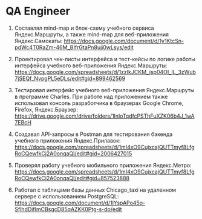 #  QA Engineer

1. Составлял mind-map и блок-схему учебного сервиса Яндекс.Маршруты,
а также mind-map для веб-приложения Яндекс.Самокаты:
https://docs.google.com/document/d/1y1KtcSn-pdWc4T0RaZm-46M_BIfrGtaPn8uji0wLsys/edit

2. Проектировал чек-листы интерфейса и тест-кейсы по 
логике работы интерфейса учебного веб-приложения Яндекс.Маршруты:
https://docs.google.com/spreadsheets/d/1zzIkJCKM_jsp04OI_IL_3zWub7jSEQf_NvpgPL5eDLs/edit#gid=899462569 

3. Тестировал интерфейс учебного веб-приложения Яндекс.Маршруты в 
программе Charles. При работе над приложением также использовал 
консоль разработчика в браузерах Google Chrome, Firefox, Яндекс.Браузер:
https://drive.google.com/drive/folders/1lnIoTqdfcPSThFuXZK06b4J_1wA7EBcH

4. Создавал API-запросы в Postman для тестирования бэкенда учебного 
приложения Яндекс.Прилавок:
https://docs.google.com/spreadsheets/d/1mI4xO9CujxcajQUTTmyf8LfgRoCQewfkCj2A0onqaQI/edit#gid=2006427015

5. Проверял работу учебного мобильного приложения Яндекс.Метро:
https://docs.google.com/spreadsheets/d/1mI4xO9CujxcajQUTTmyf8LfgRoCQewfkCj2A0onqaQI/edit#gid=857523888

6. Работал с таблицами базы данных Chicago_taxi на удаленном 
сервере с использованием PostgreSQL:
https://docs.google.com/document/d/1IYspAPo45o-SflhdDifImCBsqcD85qAZKK0Ptg-s-do/edit 
